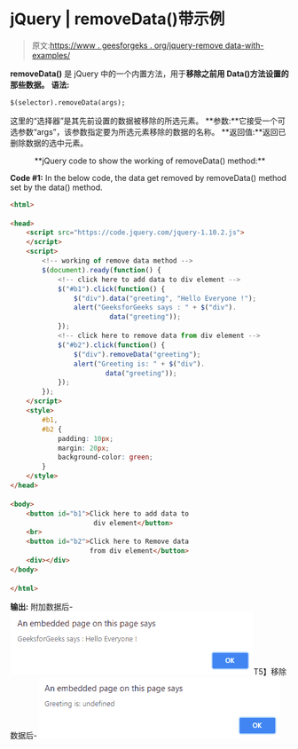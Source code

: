 # jQuery | removeData()带示例

> 原文:[https://www . geesforgeks . org/jquery-remove data-with-examples/](https://www.geeksforgeeks.org/jquery-removedata-with-examples/)

**removeData()** 是 jQuery 中的一个内置方法，用于**移除之前用 Data()方法设置的那些数据。**
**语法:**

```html
$(selector).removeData(args);

```

这里的“选择器”是其先前设置的数据被移除的所选元素。
**参数:**它接受一个可选参数“args”，该参数指定要为所选元素移除的数据的名称。
**返回值:**返回已删除数据的选中元素。

<center>**jQuery code to show the working of removeData() method:**</center>

**Code #1:**
In the below code, the data get removed by removeData() method set by the data() method.

```html
<html>

<head>
    <script src="https://code.jquery.com/jquery-1.10.2.js">
    </script>
    <script>
        <!-- working of remove data method -->
        $(document).ready(function() {
            <!-- click here to add data to div element -->
            $("#b1").click(function() {
                $("div").data("greeting", "Hello Everyone !");
                alert("GeeksforGeeks says : " + $("div").
                         data("greeting"));
            });
            <!-- click here to remove data from div element -->
            $("#b2").click(function() {
                $("div").removeData("greeting");
                alert("Greeting is: " + $("div").
                        data("greeting"));
            });
        });
    </script>
    <style>
        #b1,
        #b2 {
            padding: 10px;
            margin: 20px;
            background-color: green;
        }
    </style>
</head>

<body>
    <button id="b1">Click here to add data to 
                     div element</button>
    <br>
    <button id="b2">Click here to Remove data 
                    from div element</button>
    <div></div>
</body>

</html>
```

**输出:**
附加数据后-
![](img/701af20c9a21498db817d51b7079ce56.png)T5】移除数据后-
![](img/1d7c925ecb838569a431fb652c209998.png)